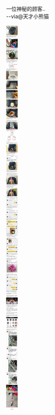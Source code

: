 
一位神秘的顾客..   
--via@天才小熊猫

![6f58d24782594e5bbf1f32abedd2f008.jpg](https://raw.githubusercontent.com/wxlzmt/cdn1/master/ext/qw/groups/30009/6f58d24782594e5bbf1f32abedd2f008.jpg)

